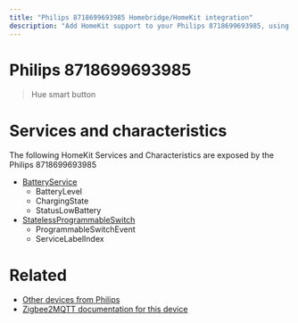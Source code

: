 ```yaml
---
title: "Philips 8718699693985 Homebridge/HomeKit integration"
description: "Add HomeKit support to your Philips 8718699693985, using Homebridge, Zigbee2MQTT and homebridge-z2m."
---
```

<!---
This file has been GENERATED using src/docgen/docgen.ts
DO NOT EDIT THIS FILE MANUALLY!
-->
# Philips 8718699693985
> Hue smart button


# Services and characteristics
The following HomeKit Services and Characteristics are exposed by
the Philips 8718699693985

* [BatteryService](../../battery.md)
  * BatteryLevel
  * ChargingState
  * StatusLowBattery
* [StatelessProgrammableSwitch](../../action.md)
  * ProgrammableSwitchEvent
  * ServiceLabelIndex


# Related
* [Other devices from Philips](../index.md#philips)
* [Zigbee2MQTT documentation for this device](https://www.zigbee2mqtt.io/devices/8718699693985.html)